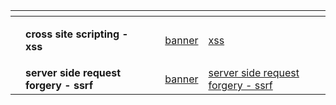 
<table data-view="cards">
   <thead>
      <tr>
         <th></th>
         <th></th>
         <th></th>
         <th data-hidden data-card-cover data-type="files"></th>
         <th data-hidden data-card-target data-type="content-ref"></th>
      </tr>
   </thead>
   <tbody>
      <tr>
         <td></td>
         <td>
            <p><strong>cross site scripting - xss</strong> </p>
         </td>
         <td></td>
         <td>
         <a href="cross site scripting - xss/Pasted image 20241112155322.png" >banner </a>
         </td>
         <td><a href="cross site scripting - xss">xss</a></td>
      </tr>
      <tr>
         <td></td>
         <td><strong>server side request forgery - ssrf</strong>
         <td></td>
         <td>
         <a href="cross site scripting - xss/Pasted image 20241112155322.png" >banner </a>
         </td>
         <td><a href="server side request forgery - ssrf">server side request forgery - ssrf</a></td>
      </tr>
   </tbody>
</table>
